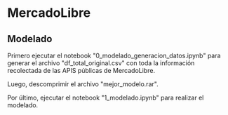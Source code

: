 # MercadoLibre
## Modelado

Primero ejecutar el notebook "0_modelado_generacion_datos.ipynb" para generar el archivo "df_total_original.csv" con toda la información recolectada de las APIS públicas de MercadoLibre.

Luego, descomprimir el archivo "mejor_modelo.rar".

Por último, ejecutar el notebook "1_modelado.ipynb" para realizar el modelado.
